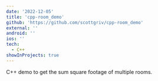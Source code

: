 ```yaml
---
date: '2022-12-05'
title: 'cpp-room_demo'
github: 'https://github.com/scottgriv/cpp-room_demo'
external: ''
android: ''
ios: ''
tech:
  - C++
showInProjects: true
---
```


C++ demo to get the sum square footage of multiple rooms.
